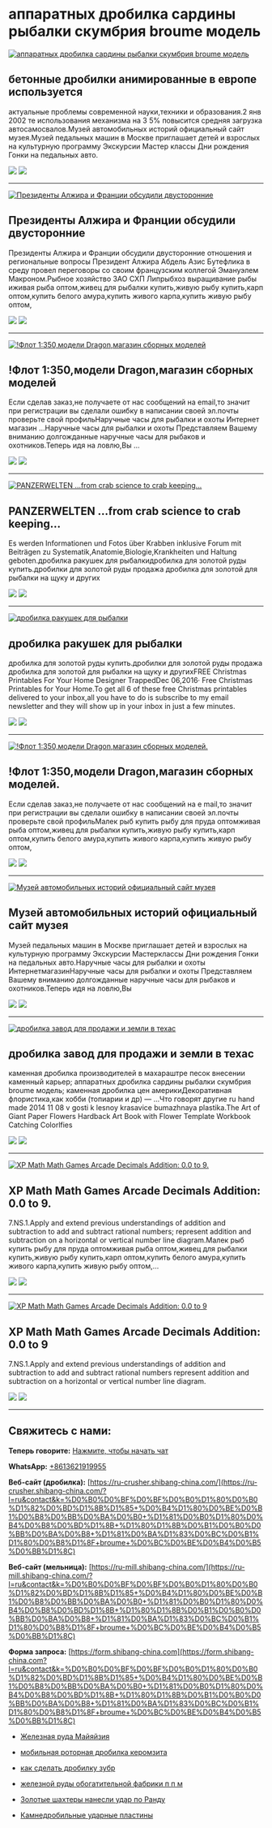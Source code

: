 # аппаратных дробилка сардины рыбалки скумбрия broume модель

<a href="https://swt.shibang-china.com/?l=ru&img&k=%D0%B0%D0%BF%D0%BF%D0%B0%D1%80%D0%B0%D1%82%D0%BD%D1%8B%D1%85+%D0%B4%D1%80%D0%BE%D0%B1%D0%B8%D0%BB%D0%BA%D0%B0+%D1%81%D0%B0%D1%80%D0%B4%D0%B8%D0%BD%D1%8B+%D1%80%D1%8B%D0%B1%D0%B0%D0%BB%D0%BA%D0%B8+%D1%81%D0%BA%D1%83%D0%BC%D0%B1%D1%80%D0%B8%D1%8F+broume+%D0%BC%D0%BE%D0%B4%D0%B5%D0%BB%D1%8C" target="_blank">![аппаратных дробилка сардины рыбалки скумбрия broume модель](http://static.shibang-china.com/all-800x300/222.jpg)</a>

## бетонные дробилки анимированные в европе используется
актуальные проблемы современной науки,техники и образования.2 янв 2002 те использования механизма на 3 5% повысится средняя загрузка автосамосвалов.Музей автомобильных историй официальный сайт музея.Музей педальных машин в Москве приглашает детей и взрослых на культурную программу Экскурсии Мастер классы Дни рождения Гонки на педальных авто.


<a href="https://whatsapp.shibangsoft.com/WhatsApp.php" target="_blank" title="WhatsApp">![](http://static.shibang-china.com/icon/whatsapp.png)</a> <a href="https://swt.shibang-china.com/?l=ru&icon&k=%D0%B0%D0%BF%D0%BF%D0%B0%D1%80%D0%B0%D1%82%D0%BD%D1%8B%D1%85+%D0%B4%D1%80%D0%BE%D0%B1%D0%B8%D0%BB%D0%BA%D0%B0+%D1%81%D0%B0%D1%80%D0%B4%D0%B8%D0%BD%D1%8B+%D1%80%D1%8B%D0%B1%D0%B0%D0%BB%D0%BA%D0%B8+%D1%81%D0%BA%D1%83%D0%BC%D0%B1%D1%80%D0%B8%D1%8F+broume+%D0%BC%D0%BE%D0%B4%D0%B5%D0%BB%D1%8C" target="_blank">![](http://static.shibang-china.com/icon/chat-ru.png)</a>

---

<a href="https://swt.shibang-china.com/?l=ru&img&k=%D0%B0%D0%BF%D0%BF%D0%B0%D1%80%D0%B0%D1%82%D0%BD%D1%8B%D1%85+%D0%B4%D1%80%D0%BE%D0%B1%D0%B8%D0%BB%D0%BA%D0%B0+%D1%81%D0%B0%D1%80%D0%B4%D0%B8%D0%BD%D1%8B+%D1%80%D1%8B%D0%B1%D0%B0%D0%BB%D0%BA%D0%B8+%D1%81%D0%BA%D1%83%D0%BC%D0%B1%D1%80%D0%B8%D1%8F+broume+%D0%BC%D0%BE%D0%B4%D0%B5%D0%BB%D1%8C" target="_blank">![Президенты Алжира и Франции обсудили двусторонние](http://static.shibang-china.com/all-800x300/470.jpg)</a>

## Президенты Алжира и Франции обсудили двусторонние
Президенты Алжира и Франции обсудили двусторонние отношения и региональные вопросы Президент Алжира Абдель Азис Бутефлика в среду провел переговоры со своим французским коллегой Эмануэлем Макроном.Рыбное хозяйство ЗАО СХП Липрыбхоз выращивание рыбы иживая рыба оптом,живец для рыбалки купить,живую рыбу купить,карп оптом,купить белого амура,купить живого карпа,купить живую рыбу оптом,


<a href="https://whatsapp.shibangsoft.com/WhatsApp.php" target="_blank" title="WhatsApp">![](http://static.shibang-china.com/icon/whatsapp.png)</a> <a href="https://swt.shibang-china.com/?l=ru&icon&k=%D0%B0%D0%BF%D0%BF%D0%B0%D1%80%D0%B0%D1%82%D0%BD%D1%8B%D1%85+%D0%B4%D1%80%D0%BE%D0%B1%D0%B8%D0%BB%D0%BA%D0%B0+%D1%81%D0%B0%D1%80%D0%B4%D0%B8%D0%BD%D1%8B+%D1%80%D1%8B%D0%B1%D0%B0%D0%BB%D0%BA%D0%B8+%D1%81%D0%BA%D1%83%D0%BC%D0%B1%D1%80%D0%B8%D1%8F+broume+%D0%BC%D0%BE%D0%B4%D0%B5%D0%BB%D1%8C" target="_blank">![](http://static.shibang-china.com/icon/chat-ru.png)</a>

---

<a href="https://swt.shibang-china.com/?l=ru&img&k=%D0%B0%D0%BF%D0%BF%D0%B0%D1%80%D0%B0%D1%82%D0%BD%D1%8B%D1%85+%D0%B4%D1%80%D0%BE%D0%B1%D0%B8%D0%BB%D0%BA%D0%B0+%D1%81%D0%B0%D1%80%D0%B4%D0%B8%D0%BD%D1%8B+%D1%80%D1%8B%D0%B1%D0%B0%D0%BB%D0%BA%D0%B8+%D1%81%D0%BA%D1%83%D0%BC%D0%B1%D1%80%D0%B8%D1%8F+broume+%D0%BC%D0%BE%D0%B4%D0%B5%D0%BB%D1%8C" target="_blank">![!Флот 1:350,модели Dragon,магазин сборных моделей](http://static.shibang-china.com/all-800x300/704.jpg)</a>

## !Флот 1:350,модели Dragon,магазин сборных моделей
Если сделав заказ,не получаете от нас сообщений на email,то значит при регистрации вы сделали ошибку в написании своей эл.почты проверьте свой профильНаручные часы для рыбалки и охоты Интернет магазин …Наручные часы для рыбалки и охоты Представляем Вашему вниманию долгожданные наручные часы для рыбаков и охотников.Теперь идя на ловлю,Вы …


<a href="https://whatsapp.shibangsoft.com/WhatsApp.php" target="_blank" title="WhatsApp">![](http://static.shibang-china.com/icon/whatsapp.png)</a> <a href="https://swt.shibang-china.com/?l=ru&icon&k=%D0%B0%D0%BF%D0%BF%D0%B0%D1%80%D0%B0%D1%82%D0%BD%D1%8B%D1%85+%D0%B4%D1%80%D0%BE%D0%B1%D0%B8%D0%BB%D0%BA%D0%B0+%D1%81%D0%B0%D1%80%D0%B4%D0%B8%D0%BD%D1%8B+%D1%80%D1%8B%D0%B1%D0%B0%D0%BB%D0%BA%D0%B8+%D1%81%D0%BA%D1%83%D0%BC%D0%B1%D1%80%D0%B8%D1%8F+broume+%D0%BC%D0%BE%D0%B4%D0%B5%D0%BB%D1%8C" target="_blank">![](http://static.shibang-china.com/icon/chat-ru.png)</a>

---

<a href="https://swt.shibang-china.com/?l=ru&img&k=%D0%B0%D0%BF%D0%BF%D0%B0%D1%80%D0%B0%D1%82%D0%BD%D1%8B%D1%85+%D0%B4%D1%80%D0%BE%D0%B1%D0%B8%D0%BB%D0%BA%D0%B0+%D1%81%D0%B0%D1%80%D0%B4%D0%B8%D0%BD%D1%8B+%D1%80%D1%8B%D0%B1%D0%B0%D0%BB%D0%BA%D0%B8+%D1%81%D0%BA%D1%83%D0%BC%D0%B1%D1%80%D0%B8%D1%8F+broume+%D0%BC%D0%BE%D0%B4%D0%B5%D0%BB%D1%8C" target="_blank">![PANZERWELTEN …from crab science to crab keeping…](http://static.shibang-china.com/all-800x300/395.jpg)</a>

## PANZERWELTEN …from crab science to crab keeping…
Es werden Informationen und Fotos über Krabben inklusive Forum mit Beiträgen zu Systematik,Anatomie,Biologie,Krankheiten und Haltung geboten.дробилка ракушек для рыбалкидробилка для золотой руды купить.дробилки для золотой руды продажа дробилка для золотой для рыбалки на щуку и других


<a href="https://whatsapp.shibangsoft.com/WhatsApp.php" target="_blank" title="WhatsApp">![](http://static.shibang-china.com/icon/whatsapp.png)</a> <a href="https://swt.shibang-china.com/?l=ru&icon&k=%D0%B0%D0%BF%D0%BF%D0%B0%D1%80%D0%B0%D1%82%D0%BD%D1%8B%D1%85+%D0%B4%D1%80%D0%BE%D0%B1%D0%B8%D0%BB%D0%BA%D0%B0+%D1%81%D0%B0%D1%80%D0%B4%D0%B8%D0%BD%D1%8B+%D1%80%D1%8B%D0%B1%D0%B0%D0%BB%D0%BA%D0%B8+%D1%81%D0%BA%D1%83%D0%BC%D0%B1%D1%80%D0%B8%D1%8F+broume+%D0%BC%D0%BE%D0%B4%D0%B5%D0%BB%D1%8C" target="_blank">![](http://static.shibang-china.com/icon/chat-ru.png)</a>

---

<a href="https://swt.shibang-china.com/?l=ru&img&k=%D0%B0%D0%BF%D0%BF%D0%B0%D1%80%D0%B0%D1%82%D0%BD%D1%8B%D1%85+%D0%B4%D1%80%D0%BE%D0%B1%D0%B8%D0%BB%D0%BA%D0%B0+%D1%81%D0%B0%D1%80%D0%B4%D0%B8%D0%BD%D1%8B+%D1%80%D1%8B%D0%B1%D0%B0%D0%BB%D0%BA%D0%B8+%D1%81%D0%BA%D1%83%D0%BC%D0%B1%D1%80%D0%B8%D1%8F+broume+%D0%BC%D0%BE%D0%B4%D0%B5%D0%BB%D1%8C" target="_blank">![дробилка ракушек для рыбалки](http://static.shibang-china.com/all-800x300/637.jpg)</a>

## дробилка ракушек для рыбалки
дробилка для золотой руды купить.дробилки для золотой руды продажа дробилка для золотой для рыбалки на щуку и другихFREE Christmas Printables For Your Home Designer TrappedDec 06,2016· Free Christmas Printables for Your Home.To get all 6 of these free Christmas printables delivered to your inbox,all you have to do is subscribe to my email newsletter and they will show up in your inbox in just a few minutes.


<a href="https://whatsapp.shibangsoft.com/WhatsApp.php" target="_blank" title="WhatsApp">![](http://static.shibang-china.com/icon/whatsapp.png)</a> <a href="https://swt.shibang-china.com/?l=ru&icon&k=%D0%B0%D0%BF%D0%BF%D0%B0%D1%80%D0%B0%D1%82%D0%BD%D1%8B%D1%85+%D0%B4%D1%80%D0%BE%D0%B1%D0%B8%D0%BB%D0%BA%D0%B0+%D1%81%D0%B0%D1%80%D0%B4%D0%B8%D0%BD%D1%8B+%D1%80%D1%8B%D0%B1%D0%B0%D0%BB%D0%BA%D0%B8+%D1%81%D0%BA%D1%83%D0%BC%D0%B1%D1%80%D0%B8%D1%8F+broume+%D0%BC%D0%BE%D0%B4%D0%B5%D0%BB%D1%8C" target="_blank">![](http://static.shibang-china.com/icon/chat-ru.png)</a>

---

<a href="https://swt.shibang-china.com/?l=ru&img&k=%D0%B0%D0%BF%D0%BF%D0%B0%D1%80%D0%B0%D1%82%D0%BD%D1%8B%D1%85+%D0%B4%D1%80%D0%BE%D0%B1%D0%B8%D0%BB%D0%BA%D0%B0+%D1%81%D0%B0%D1%80%D0%B4%D0%B8%D0%BD%D1%8B+%D1%80%D1%8B%D0%B1%D0%B0%D0%BB%D0%BA%D0%B8+%D1%81%D0%BA%D1%83%D0%BC%D0%B1%D1%80%D0%B8%D1%8F+broume+%D0%BC%D0%BE%D0%B4%D0%B5%D0%BB%D1%8C" target="_blank">![!Флот 1:350,модели Dragon,магазин сборных моделей.](http://static.shibang-china.com/all-800x300/57.jpg)</a>

## !Флот 1:350,модели Dragon,магазин сборных моделей.
Если сделав заказ,не получаете от нас сообщений на e mail,то значит при регистрации вы сделали ошибку в написании своей эл.почты проверьте свой профильМалек рыб купить рыбу для пруда оптомживая рыба оптом,живец для рыбалки купить,живую рыбу купить,карп оптом,купить белого амура,купить живого карпа,купить живую рыбу оптом,


<a href="https://whatsapp.shibangsoft.com/WhatsApp.php" target="_blank" title="WhatsApp">![](http://static.shibang-china.com/icon/whatsapp.png)</a> <a href="https://swt.shibang-china.com/?l=ru&icon&k=%D0%B0%D0%BF%D0%BF%D0%B0%D1%80%D0%B0%D1%82%D0%BD%D1%8B%D1%85+%D0%B4%D1%80%D0%BE%D0%B1%D0%B8%D0%BB%D0%BA%D0%B0+%D1%81%D0%B0%D1%80%D0%B4%D0%B8%D0%BD%D1%8B+%D1%80%D1%8B%D0%B1%D0%B0%D0%BB%D0%BA%D0%B8+%D1%81%D0%BA%D1%83%D0%BC%D0%B1%D1%80%D0%B8%D1%8F+broume+%D0%BC%D0%BE%D0%B4%D0%B5%D0%BB%D1%8C" target="_blank">![](http://static.shibang-china.com/icon/chat-ru.png)</a>

---

<a href="https://swt.shibang-china.com/?l=ru&img&k=%D0%B0%D0%BF%D0%BF%D0%B0%D1%80%D0%B0%D1%82%D0%BD%D1%8B%D1%85+%D0%B4%D1%80%D0%BE%D0%B1%D0%B8%D0%BB%D0%BA%D0%B0+%D1%81%D0%B0%D1%80%D0%B4%D0%B8%D0%BD%D1%8B+%D1%80%D1%8B%D0%B1%D0%B0%D0%BB%D0%BA%D0%B8+%D1%81%D0%BA%D1%83%D0%BC%D0%B1%D1%80%D0%B8%D1%8F+broume+%D0%BC%D0%BE%D0%B4%D0%B5%D0%BB%D1%8C" target="_blank">![Музей автомобильных историй официальный сайт музея](http://static.shibang-china.com/all-800x300/332.jpg)</a>

## Музей автомобильных историй официальный сайт музея
Музей педальных машин в Москве приглашает детей и взрослых на культурную программу Экскурсии Мастерклассы Дни рождения Гонки на педальных авто.Наручные часы для рыбалки и охоты ИнтернетмагазинНаручные часы для рыбалки и охоты Представляем Вашему вниманию долгожданные наручные часы для рыбаков и охотников.Теперь идя на ловлю,Вы


<a href="https://whatsapp.shibangsoft.com/WhatsApp.php" target="_blank" title="WhatsApp">![](http://static.shibang-china.com/icon/whatsapp.png)</a> <a href="https://swt.shibang-china.com/?l=ru&icon&k=%D0%B0%D0%BF%D0%BF%D0%B0%D1%80%D0%B0%D1%82%D0%BD%D1%8B%D1%85+%D0%B4%D1%80%D0%BE%D0%B1%D0%B8%D0%BB%D0%BA%D0%B0+%D1%81%D0%B0%D1%80%D0%B4%D0%B8%D0%BD%D1%8B+%D1%80%D1%8B%D0%B1%D0%B0%D0%BB%D0%BA%D0%B8+%D1%81%D0%BA%D1%83%D0%BC%D0%B1%D1%80%D0%B8%D1%8F+broume+%D0%BC%D0%BE%D0%B4%D0%B5%D0%BB%D1%8C" target="_blank">![](http://static.shibang-china.com/icon/chat-ru.png)</a>

---

<a href="https://swt.shibang-china.com/?l=ru&img&k=%D0%B0%D0%BF%D0%BF%D0%B0%D1%80%D0%B0%D1%82%D0%BD%D1%8B%D1%85+%D0%B4%D1%80%D0%BE%D0%B1%D0%B8%D0%BB%D0%BA%D0%B0+%D1%81%D0%B0%D1%80%D0%B4%D0%B8%D0%BD%D1%8B+%D1%80%D1%8B%D0%B1%D0%B0%D0%BB%D0%BA%D0%B8+%D1%81%D0%BA%D1%83%D0%BC%D0%B1%D1%80%D0%B8%D1%8F+broume+%D0%BC%D0%BE%D0%B4%D0%B5%D0%BB%D1%8C" target="_blank">![дробилка завод для продажи и земли в техас](http://static.shibang-china.com/all-800x300/1516.jpg)</a>

## дробилка завод для продажи и земли в техас
каменная дробилка производителей в махараштре песок внесении каменный карьер; аппаратных дробилка сардины рыбалки скумбрия broume модель; каменная дробилка цен америкиДекоративная флористика,как хобби (топиарии и др) — …Что говорят другие ru hand made 2014 11 08 v gosti k lesnoy krasavice bumazhnaya plastika.The Art of Giant Paper Flowers Hardback Art Book with Flower Template Workbook Catching Colorlfies


<a href="https://whatsapp.shibangsoft.com/WhatsApp.php" target="_blank" title="WhatsApp">![](http://static.shibang-china.com/icon/whatsapp.png)</a> <a href="https://swt.shibang-china.com/?l=ru&icon&k=%D0%B0%D0%BF%D0%BF%D0%B0%D1%80%D0%B0%D1%82%D0%BD%D1%8B%D1%85+%D0%B4%D1%80%D0%BE%D0%B1%D0%B8%D0%BB%D0%BA%D0%B0+%D1%81%D0%B0%D1%80%D0%B4%D0%B8%D0%BD%D1%8B+%D1%80%D1%8B%D0%B1%D0%B0%D0%BB%D0%BA%D0%B8+%D1%81%D0%BA%D1%83%D0%BC%D0%B1%D1%80%D0%B8%D1%8F+broume+%D0%BC%D0%BE%D0%B4%D0%B5%D0%BB%D1%8C" target="_blank">![](http://static.shibang-china.com/icon/chat-ru.png)</a>

---

<a href="https://swt.shibang-china.com/?l=ru&img&k=%D0%B0%D0%BF%D0%BF%D0%B0%D1%80%D0%B0%D1%82%D0%BD%D1%8B%D1%85+%D0%B4%D1%80%D0%BE%D0%B1%D0%B8%D0%BB%D0%BA%D0%B0+%D1%81%D0%B0%D1%80%D0%B4%D0%B8%D0%BD%D1%8B+%D1%80%D1%8B%D0%B1%D0%B0%D0%BB%D0%BA%D0%B8+%D1%81%D0%BA%D1%83%D0%BC%D0%B1%D1%80%D0%B8%D1%8F+broume+%D0%BC%D0%BE%D0%B4%D0%B5%D0%BB%D1%8C" target="_blank">![XP Math Math Games Arcade Decimals Addition: 0.0 to 9.](http://static.shibang-china.com/all-800x300/1143.jpg)</a>

## XP Math Math Games Arcade Decimals Addition: 0.0 to 9.
7.NS.1.Apply and extend previous understandings of addition and subtraction to add and subtract rational numbers; represent addition and subtraction on a horizontal or vertical number line diagram.Малек рыб купить рыбу для пруда оптомживая рыба оптом,живец для рыбалки купить,живую рыбу купить,карп оптом,купить белого амура,купить живого карпа,купить живую рыбу оптом,…


<a href="https://whatsapp.shibangsoft.com/WhatsApp.php" target="_blank" title="WhatsApp">![](http://static.shibang-china.com/icon/whatsapp.png)</a> <a href="https://swt.shibang-china.com/?l=ru&icon&k=%D0%B0%D0%BF%D0%BF%D0%B0%D1%80%D0%B0%D1%82%D0%BD%D1%8B%D1%85+%D0%B4%D1%80%D0%BE%D0%B1%D0%B8%D0%BB%D0%BA%D0%B0+%D1%81%D0%B0%D1%80%D0%B4%D0%B8%D0%BD%D1%8B+%D1%80%D1%8B%D0%B1%D0%B0%D0%BB%D0%BA%D0%B8+%D1%81%D0%BA%D1%83%D0%BC%D0%B1%D1%80%D0%B8%D1%8F+broume+%D0%BC%D0%BE%D0%B4%D0%B5%D0%BB%D1%8C" target="_blank">![](http://static.shibang-china.com/icon/chat-ru.png)</a>

---

<a href="https://swt.shibang-china.com/?l=ru&img&k=%D0%B0%D0%BF%D0%BF%D0%B0%D1%80%D0%B0%D1%82%D0%BD%D1%8B%D1%85+%D0%B4%D1%80%D0%BE%D0%B1%D0%B8%D0%BB%D0%BA%D0%B0+%D1%81%D0%B0%D1%80%D0%B4%D0%B8%D0%BD%D1%8B+%D1%80%D1%8B%D0%B1%D0%B0%D0%BB%D0%BA%D0%B8+%D1%81%D0%BA%D1%83%D0%BC%D0%B1%D1%80%D0%B8%D1%8F+broume+%D0%BC%D0%BE%D0%B4%D0%B5%D0%BB%D1%8C" target="_blank">![XP Math Math Games Arcade Decimals Addition: 0.0 to 9](http://static.shibang-china.com/all-800x300/7.jpg)</a>

## XP Math Math Games Arcade Decimals Addition: 0.0 to 9
7.NS.1.Apply and extend previous understandings of addition and subtraction to add and subtract rational numbers represent addition and subtraction on a horizontal or vertical number line diagram.

<a href="https://whatsapp.shibangsoft.com/WhatsApp.php" target="_blank" title="WhatsApp">![](http://static.shibang-china.com/icon/whatsapp.png)</a> <a href="https://swt.shibang-china.com/?l=ru&icon&k=%D0%B0%D0%BF%D0%BF%D0%B0%D1%80%D0%B0%D1%82%D0%BD%D1%8B%D1%85+%D0%B4%D1%80%D0%BE%D0%B1%D0%B8%D0%BB%D0%BA%D0%B0+%D1%81%D0%B0%D1%80%D0%B4%D0%B8%D0%BD%D1%8B+%D1%80%D1%8B%D0%B1%D0%B0%D0%BB%D0%BA%D0%B8+%D1%81%D0%BA%D1%83%D0%BC%D0%B1%D1%80%D0%B8%D1%8F+broume+%D0%BC%D0%BE%D0%B4%D0%B5%D0%BB%D1%8C" target="_blank">![](http://static.shibang-china.com/icon/chat-ru.png)</a>

---
## Свяжитесь с нами:

**Теперь говорите:** [Нажмите, чтобы начать чат](https://swt.shibang-china.com?l=ru&contact&k=%D0%B0%D0%BF%D0%BF%D0%B0%D1%80%D0%B0%D1%82%D0%BD%D1%8B%D1%85+%D0%B4%D1%80%D0%BE%D0%B1%D0%B8%D0%BB%D0%BA%D0%B0+%D1%81%D0%B0%D1%80%D0%B4%D0%B8%D0%BD%D1%8B+%D1%80%D1%8B%D0%B1%D0%B0%D0%BB%D0%BA%D0%B8+%D1%81%D0%BA%D1%83%D0%BC%D0%B1%D1%80%D0%B8%D1%8F+broume+%D0%BC%D0%BE%D0%B4%D0%B5%D0%BB%D1%8C)

**WhatsApp:**  [+8613621919955](https://whatsapp.shibangsoft.com/WhatsApp.php)

**Веб-сайт (дробилка):** [https://ru-crusher.shibang-china.com/](https://ru-crusher.shibang-china.com/?l=ru&contact&k=%D0%B0%D0%BF%D0%BF%D0%B0%D1%80%D0%B0%D1%82%D0%BD%D1%8B%D1%85+%D0%B4%D1%80%D0%BE%D0%B1%D0%B8%D0%BB%D0%BA%D0%B0+%D1%81%D0%B0%D1%80%D0%B4%D0%B8%D0%BD%D1%8B+%D1%80%D1%8B%D0%B1%D0%B0%D0%BB%D0%BA%D0%B8+%D1%81%D0%BA%D1%83%D0%BC%D0%B1%D1%80%D0%B8%D1%8F+broume+%D0%BC%D0%BE%D0%B4%D0%B5%D0%BB%D1%8C)

**Веб-сайт (мельница):** [https://ru-mill.shibang-china.com/](https://ru-mill.shibang-china.com/?l=ru&contact&k=%D0%B0%D0%BF%D0%BF%D0%B0%D1%80%D0%B0%D1%82%D0%BD%D1%8B%D1%85+%D0%B4%D1%80%D0%BE%D0%B1%D0%B8%D0%BB%D0%BA%D0%B0+%D1%81%D0%B0%D1%80%D0%B4%D0%B8%D0%BD%D1%8B+%D1%80%D1%8B%D0%B1%D0%B0%D0%BB%D0%BA%D0%B8+%D1%81%D0%BA%D1%83%D0%BC%D0%B1%D1%80%D0%B8%D1%8F+broume+%D0%BC%D0%BE%D0%B4%D0%B5%D0%BB%D1%8C)

**Форма запроса:** [https://form.shibang-china.com](https://form.shibang-china.com?l=ru&contact&k=%D0%B0%D0%BF%D0%BF%D0%B0%D1%80%D0%B0%D1%82%D0%BD%D1%8B%D1%85+%D0%B4%D1%80%D0%BE%D0%B1%D0%B8%D0%BB%D0%BA%D0%B0+%D1%81%D0%B0%D1%80%D0%B4%D0%B8%D0%BD%D1%8B+%D1%80%D1%8B%D0%B1%D0%B0%D0%BB%D0%BA%D0%B8+%D1%81%D0%BA%D1%83%D0%BC%D0%B1%D1%80%D0%B8%D1%8F+broume+%D0%BC%D0%BE%D0%B4%D0%B5%D0%BB%D1%8C)

* [Железная руда Майяйзия](../20/%D0%96%D0%B5%D0%BB%D0%B5%D0%B7%D0%BD%D0%B0%D1%8F%20%D1%80%D1%83%D0%B4%D0%B0%20%D0%9C%D0%B0%D0%B9%D1%8F%D0%B9%D0%B7%D0%B8%D1%8F.md)

* [мобильная роторная дробилка керомзита](../16/%D0%BC%D0%BE%D0%B1%D0%B8%D0%BB%D1%8C%D0%BD%D0%B0%D1%8F%20%D1%80%D0%BE%D1%82%D0%BE%D1%80%D0%BD%D0%B0%D1%8F%20%D0%B4%D1%80%D0%BE%D0%B1%D0%B8%D0%BB%D0%BA%D0%B0%20%D0%BA%D0%B5%D1%80%D0%BE%D0%BC%D0%B7%D0%B8%D1%82%D0%B0.md)

* [как сделать дробилку зубр](../17/%D0%BA%D0%B0%D0%BA%20%D1%81%D0%B4%D0%B5%D0%BB%D0%B0%D1%82%D1%8C%20%D0%B4%D1%80%D0%BE%D0%B1%D0%B8%D0%BB%D0%BA%D1%83%20%D0%B7%D1%83%D0%B1%D1%80.md)

* [железной руды обогатительной фабрики п п м](../17/%D0%B6%D0%B5%D0%BB%D0%B5%D0%B7%D0%BD%D0%BE%D0%B9%20%D1%80%D1%83%D0%B4%D1%8B%20%D0%BE%D0%B1%D0%BE%D0%B3%D0%B0%D1%82%D0%B8%D1%82%D0%B5%D0%BB%D1%8C%D0%BD%D0%BE%D0%B9%20%D1%84%D0%B0%D0%B1%D1%80%D0%B8%D0%BA%D0%B8%20%D0%BF%20%D0%BF%20%D0%BC.md)

* [Золотые шахтеры нанесли удар по Ранду](../19/%D0%97%D0%BE%D0%BB%D0%BE%D1%82%D1%8B%D0%B5%20%D1%88%D0%B0%D1%85%D1%82%D0%B5%D1%80%D1%8B%20%D0%BD%D0%B0%D0%BD%D0%B5%D1%81%D0%BB%D0%B8%20%D1%83%D0%B4%D0%B0%D1%80%20%D0%BF%D0%BE%20%D0%A0%D0%B0%D0%BD%D0%B4%D1%83.md)

* [Камнедробильные ударные пластины](../19/%D0%9A%D0%B0%D0%BC%D0%BD%D0%B5%D0%B4%D1%80%D0%BE%D0%B1%D0%B8%D0%BB%D1%8C%D0%BD%D1%8B%D0%B5%20%D1%83%D0%B4%D0%B0%D1%80%D0%BD%D1%8B%D0%B5%20%D0%BF%D0%BB%D0%B0%D1%81%D1%82%D0%B8%D0%BD%D1%8B.md)